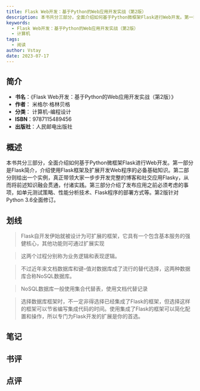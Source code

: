 ```yaml
---
title: Flask Web开发：基于Python的Web应用开发实战（第2版）
description: 本书共分三部分，全面介绍如何基于Python微框架Flask进行Web开发。第一部分是Flask简介，介绍使用Flask框架及扩展开发Web程序的必备基础知识。第二部分则给出一个实例，真正带领大家一步步开发完整的博客和社交应用Flasky，从而将前述知识融
keywords:
  - Flask Web开发：基于Python的Web应用开发实战（第2版）
  - 计算机
tags:
  - 阅读
author: Vstay
date: 2023-07-17
---
```


## 简介

- **书名**：《Flask Web开发：基于Python的Web应用开发实战（第2版）》
- **作者**： 米格尔·格林贝格
- **分类**： 计算机-编程设计
- **ISBN**：9787115489456
- **出版社**：人民邮电出版社

## 概述

本书共分三部分，全面介绍如何基于Python微框架Flask进行Web开发。第一部分是Flask简介，介绍使用Flask框架及扩展开发Web程序的必备基础知识。第二部分则给出一个实例，真正带领大家一步步开发完整的博客和社交应用Flasky，从而将前述知识融会贯通，付诸实践。第三部分介绍了发布应用之前必须考虑的事项，如单元测试策略、性能分析技术、Flask程序的部署方式等。第2版针对Python 3.6全面修订。

## 划线 
 

> Flask自开发伊始就被设计为可扩展的框架，它具有一个包含基本服务的强健核心，其他功能则可通过扩展实现 

> 这两个过程分别称为业务逻辑和表现逻辑。 

> 不过近年来文档数据库和键–值对数据库成了流行的替代选择，这两种数据库合称NoSQL数据库。 

> NoSQL数据库一般使用集合代替表，使用文档代替记录 

> 选择数据库框架时，不一定非得选择已经集成了Flask的框架，但选择这样的框架可以节省编写集成代码的时间。使用集成了Flask的框架可以简化配置和操作，所以专门为Flask开发的扩展是你的首选。

## 笔记


## 书评


## 点评
